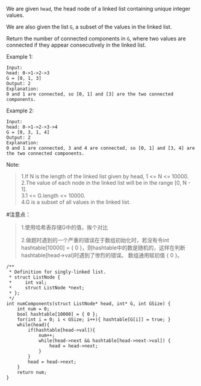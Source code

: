 We are given `head`, the head node of a linked list containing unique integer values.

We are also given the list `G`, a subset of the values in the linked list.

Return the number of connected components in `G`, where two values are connected if they appear consecutively in the linked list.

Example 1:
	
	Input: 
	head: 0->1->2->3
	G = [0, 1, 3]
	Output: 2
	Explanation: 
	0 and 1 are connected, so [0, 1] and [3] are the two connected components.

Example 2:
	
	Input: 
	head: 0->1->2->3->4
	G = [0, 3, 1, 4]
	Output: 2
	Explanation: 
	0 and 1 are connected, 3 and 4 are connected, so [0, 1] and [3, 4] are the two connected components.

Note:

>1.If N is the length of the linked list given by head, 1 <= N <= 10000.  
>2.The value of each node in the linked list will be in the range [0, N - 1].  
>3.1 <= G.length <= 10000.  
>4.G is a subset of all values in the linked list.  

#注意点：
>1.使用哈希表存储G中的值，挨个对比
>
>2.做题时遇到的一个严重的错误在于数组初始化时，若没有令int hashtable[10000] = { 0 }，则hashtable中的数是随机的，这样在判断hashtable[head->val]时遇到了惨烈的错误。  数组通用赋初值 { 0 }。

	/**
	 * Definition for singly-linked list.
	 * struct ListNode {
	 *     int val;
	 *     struct ListNode *next;
	 * };
	 */
	int numComponents(struct ListNode* head, int* G, int GSize) {
	    int num = 0;
	    bool hashtable[10000] = { 0 };
	    for(int i = 0; i < GSize; i++){ hashtable[G[i]] = true; }
	    while(head){
	        if(hashtable[head->val]){
	            num++;
	            while(head->next && hashtable[head->next->val]) {
	                head = head->next; 
	            }
	        }
	        head = head->next;
	    }
	    return num;
	}